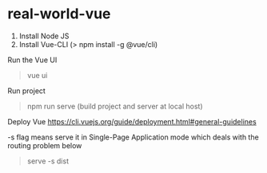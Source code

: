 # real-world-vue

1.  Install Node JS
2.  Install Vue-CLI (> npm install -g @vue/cli)

Run the Vue UI

> vue ui

Run project

> npm run serve (build project and server at local host)

Deploy Vue
https://cli.vuejs.org/guide/deployment.html#general-guidelines

-s flag means serve it in Single-Page Application mode
which deals with the routing problem below

> serve -s dist
